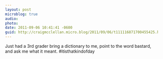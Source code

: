 ```yaml
---
layout: post
microblog: true
audio: 
photo: 
date: 2011-09-06 10:41:41 -0600
guid: http://craigmcclellan.micro.blog/2011/09/06/t111116871700455425.html
---
```

Just had a 3rd grader bring a dictionary to me, point to the word bastard, and ask me what it meant. #itisthatkindofday
